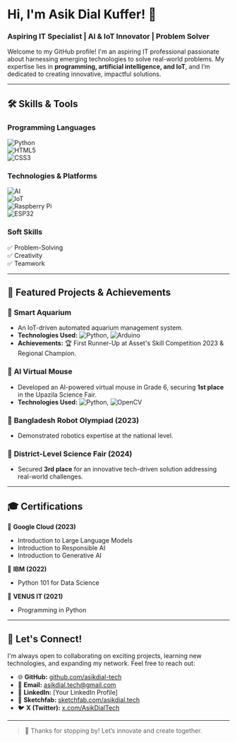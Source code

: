 # Hi, I'm Asik Dial Kuffer! 👋  
### Aspiring IT Specialist | AI & IoT Innovator | Problem Solver  

Welcome to my GitHub profile! I'm an aspiring IT professional passionate about harnessing emerging technologies to solve real-world problems. My expertise lies in **programming, artificial intelligence, and IoT**, and I’m dedicated to creating innovative, impactful solutions.  

---

## 🛠 Skills & Tools  

### **Programming Languages**  
![Python](https://img.shields.io/badge/-Python-3776AB?style=for-the-badge&logo=python&logoColor=white)  
![HTML5](https://img.shields.io/badge/-HTML5-E34F26?style=for-the-badge&logo=html5&logoColor=white)  
![CSS3](https://img.shields.io/badge/-CSS3-1572B6?style=for-the-badge&logo=css3&logoColor=white)  

### **Technologies & Platforms**  
![AI](https://img.shields.io/badge/-Artificial%20Intelligence-3C3C3D?style=for-the-badge&logo=openai&logoColor=white)  
![IoT](https://img.shields.io/badge/-Internet%20of%20Things-00A4EF?style=for-the-badge&logo=raspberrypi&logoColor=white)  
![Raspberry Pi](https://img.shields.io/badge/-Raspberry%20Pi-A22846?style=for-the-badge&logo=raspberry-pi&logoColor=white)  
![ESP32](https://img.shields.io/badge/-ESP32-FF6900?style=for-the-badge&logo=espressif&logoColor=white)  

### **Soft Skills**  
✅ Problem-Solving  
✅ Creativity  
✅ Teamwork  

---

## 🌟 Featured Projects & Achievements  

### 🔹 **Smart Aquarium**  
- An IoT-driven automated aquarium management system.  
- **Technologies Used:** ![Python](https://img.shields.io/badge/-Python-3776AB?style=flat-square&logo=python&logoColor=white), ![Arduino](https://img.shields.io/badge/-Arduino-00979D?style=flat-square&logo=arduino&logoColor=white)  
- **Achievements:** 🏆 First Runner-Up at Asset's Skill Competition 2023 & Regional Champion.  

### 🔹 **AI Virtual Mouse**  
- Developed an AI-powered virtual mouse in Grade 6, securing **1st place** in the Upazila Science Fair.  
- **Technologies Used:** ![Python](https://img.shields.io/badge/-Python-3776AB?style=flat-square&logo=python&logoColor=white), ![OpenCV](https://img.shields.io/badge/-OpenCV-5C3EE8?style=flat-square&logo=opencv&logoColor=white)  

### 🔹 **Bangladesh Robot Olympiad (2023)**  
- Demonstrated robotics expertise at the national level.  

### 🔹 **District-Level Science Fair (2024)**  
- Secured **3rd place** for an innovative tech-driven solution addressing real-world challenges.  

---

## 🎓 Certifications  

📜 **Google Cloud (2023)**  
- Introduction to Large Language Models  
- Introduction to Responsible AI  
- Introduction to Generative AI  

📜 **IBM (2022)**  
- Python 101 for Data Science  

📜 **VENUS IT (2021)**  
- Programming in Python  

---

## 🤝 Let's Connect!  

I'm always open to collaborating on exciting projects, learning new technologies, and expanding my network. Feel free to reach out:  

- 🌐 **GitHub:** [github.com/asikdial-tech](https://github.com/asikdial-tech)  
- 📧 **Email:** asikdial.tech@gmail.com  
- 🔗 **LinkedIn:** [Your LinkedIn Profile]  
- 🎨 **Sketchfab:** [sketchfab.com/asikdial.tech](https://sketchfab.com/asikdial.tech)  
- 🐦 **X (Twitter):** [x.com/AsikDialTech](https://x.com/AsikDialTech)  

---

> 🚀 Thanks for stopping by! Let’s innovate and create together.
